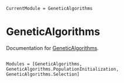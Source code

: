 ```@meta
CurrentModule = GeneticAlgorithms
```

# GeneticAlgorithms

Documentation for [GeneticAlgorithms](https://github.com/Daniel1402/GeneticAlgorithms.jl).

```@index

```

```@autodocs
Modules = [GeneticAlgorithms, GeneticAlgorithms.PopulationInitialization, GeneticAlgorithms.Selection]
```
